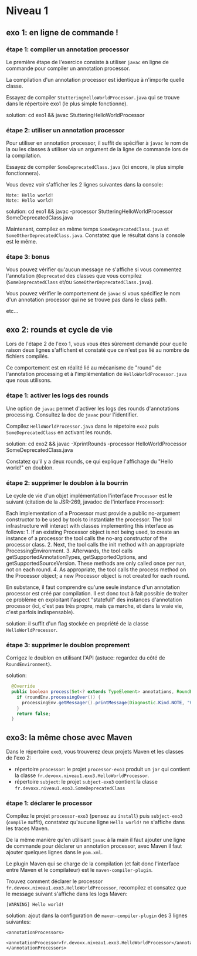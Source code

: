 # Niveau 1

## exo 1: en ligne de commande !

### étape 1: compiler un annotation processor

Le première étape de l'exercice consiste à utiliser `javac` en ligne de commande pour compiler un annotation processor. 

La compilation d'un annotation processor est identique à n'importe quelle classe.

Essayez de compiler `StutteringHelloWorldProcessor.java` qui se trouve dans le répertoire exo1 (le plus simple fonctionne).

solution: cd exo1 && javac StutteringHelloWorldProcessor

### étape 2: utiliser un annotation processor

Pour utiliser en annotation processor, il suffit de spécifier à `javac` le nom de la ou les classes à utiliser via un argument de la ligne de commande lors de la compilation.

Essayez de compiler `SomeDeprecatedClass.java` (ici encore, le plus simple fonctionnera).

Vous devez voir s'afficher les 2 lignes suivantes dans la console:

```
Note: Hello world!
Note: Hello world!
```

solution: cd exo1 && javac -processor StutteringHelloWorldProcessor SomeDeprecatedClass.java

Maintenant, compilez en même temps `SomeDeprecatedClass.java` et `SomeOtherDeprecatedClass.java`. Constatez que le résultat dans la console est le même.

### étape 3: bonus

Vous pouvez vérifier qu'aucun message ne s'affiche si vous commentez l'annotation `@Deprecated` des classes que vous compilez (`SomeDeprecatedClass` et/ou `SomeOtherDeprecatedClass.java`).

Vous pouvez vérifier le comportement de `javac` si vous spécifiez le nom d'un annotation processor qui ne se trouve pas dans le class path.

etc...

## exo 2: rounds et cycle de vie

Lors de l'étape 2 de l'exo 1, vous vous êtes sûrement demandé pour quelle raison deux lignes s'affichent et constaté que ce n'est pas lié au nombre de fichiers compilés.

Ce comportement est en réalité lié au mécanisme de "round" de l'annotation processing et à l'implémentation de `HelloWorldProcessor.java` que nous utilisons.

### étape 1: activer les logs des rounds

Une option de `javac` permet d'activer les logs des rounds d'annotations processing. Consultez la doc de `javac` pour l'identifier.

Compilez `HelloWorldProcessor.java` dans le répetoire `exo2` puis `SomeDeprecatedClass` en activant les rounds.

solution: cd exo2 && javac -XprintRounds -processor HelloWorldProcessor SomeDeprecatedClass.java

Constatez qu'il y a deux rounds, ce qui explique l'affichage du "Hello world!" en doublon.

### étape 2: supprimer le doublon à la bourrin

Le cycle de vie d'un objet implémentation l'interface `Processor` est le suivant (citation de la JSR-269, javadoc de l'interface `Processor`):

Each implementation of a Processor must provide a public no-argument constructor to be used by tools to instantiate the processor. The tool infrastructure will interact with classes implementing this interface as follows:
    1. If an existing Processor object is not being used, to create an instance of a processor the tool calls the no-arg constructor of the processor class.
    2. Next, the tool calls the init method with an appropriate ProcessingEnvironment.
    3. Afterwards, the tool calls getSupportedAnnotationTypes, getSupportedOptions, and getSupportedSourceVersion. These methods are only called once per run, not on each round.
    4. As appropriate, the tool calls the process method on the Processor object; a new Processor object is not created for each round. 

En substance, il faut comprendre qu'une seule instance d'un annotation processor est créé par compilation. Il est donc tout à fait possible de traiter ce problème en exploitant l'aspect "statefull" des instances d'annotation processor (ici, c'est pas très propre, mais ça marche, et dans la vraie vie, c'est parfois indispensable).

solution: il suffit d'un flag stockée en propriété de la classe `HelloWorldProcessor`.

### étape 3: supprimer le doublon proprement

Corrigez le doublon en utilisant l'API (astuce: regardez du côté de `RoundEnvironment`).

solution: 

```java
  @Override
  public boolean process(Set<? extends TypeElement> annotations, RoundEnvironment roundEnv) {
    if (roundEnv.processingOver()) {
      processingEnv.getMessager().printMessage(Diagnostic.Kind.NOTE, "Hello world!");
    }
    return false;
  }
```

## exo3: la même chose avec Maven

Dans le répertoire `exo3`, vous trouverez deux projets Maven et les classes de l'exo 2:

 * répertoire `processor`: le projet `processor-exo3` produit un `jar` qui contient la classe `fr.devoxx.niveau1.exo3.HelloWorldProcessor`.
 * répertoire `subject`: le projet `subject-exo3` contient la classe `fr.devoxx.niveau1.exo3.SomeDeprecatedClass`

### étape 1: déclarer le processor

Compilez le projet `processor-exo3` (pensez au `install`) puis `subject-exo3` (`compile` suffit), constatez qu'aucune ligne `Hello world!` ne s'affiche dans les traces Maven.

De la même manière qu'en utilisant `javac` à la main il faut ajouter une ligne de commande pour déclarer un annotation processor, avec Maven il faut ajouter quelques lignes dans le `pom.xml`.

Le plugin Maven qui se charge de la compilation (et fait donc l'interface entre Maven et le compilateur) est le `maven-compiler-plugin`.

Trouvez comment déclarer le processor `fr.devoxx.niveau1.exo3.HelloWorldProcessor`, recompilez et consatez que le message suivant s'affiche dans les logs Maven:

```
[WARNING] Hello world!
```

solution:
ajout dans la configuration de `maven-compiler-plugin` des 3 lignes suivantes:
```
<annotationProcessors>
  <annotationProcessor>fr.devoxx.niveau1.exo3.HelloWorldProcessor</annotationProcessor>
</annotationProcessors>
```
